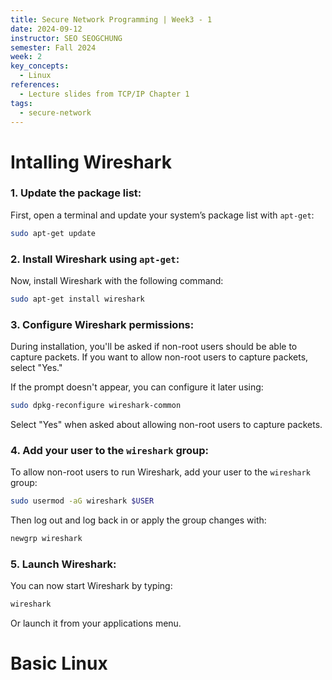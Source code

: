```yaml
---
title: Secure Network Programming | Week3 - 1
date: 2024-09-12
instructor: SEO SEOGCHUNG
semester: Fall 2024
week: 2
key_concepts:
  - Linux
references:
  - Lecture slides from TCP/IP Chapter 1
tags:
  - secure-network
---
```


# Intalling Wireshark
### 1. Update the package list:
First, open a terminal and update your system’s package list with `apt-get`:
```bash
sudo apt-get update
```

### 2. Install Wireshark using `apt-get`:
Now, install Wireshark with the following command:
```bash
sudo apt-get install wireshark
```

### 3. Configure Wireshark permissions:
During installation, you'll be asked if non-root users should be able to capture packets. If you want to allow non-root users to capture packets, select "Yes."

If the prompt doesn't appear, you can configure it later using:
```bash
sudo dpkg-reconfigure wireshark-common
```
Select "Yes" when asked about allowing non-root users to capture packets.

### 4. Add your user to the `wireshark` group:
To allow non-root users to run Wireshark, add your user to the `wireshark` group:
```bash
sudo usermod -aG wireshark $USER
```

Then log out and log back in or apply the group changes with:
```bash
newgrp wireshark
```

### 5. Launch Wireshark:
You can now start Wireshark by typing:
```bash
wireshark
```
Or launch it from your applications menu.

# Basic Linux



